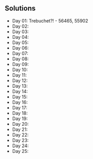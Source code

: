 ## Solutions 
* Day 01: Trebuchet?! - 56465, 55902
* Day 02:
* Day 03:
* Day 04:
* Day 05:
* Day 06:
* Day 07:
* Day 08:
* Day 09:
* Day 10:
* Day 11:
* Day 12:
* Day 13:
* Day 14:
* Day 15:
* Day 16:
* Day 17:
* Day 18:
* Day 19:
* Day 20:
* Day 21:
* Day 22:
* Day 23:
* Day 24:
* Day 25:

